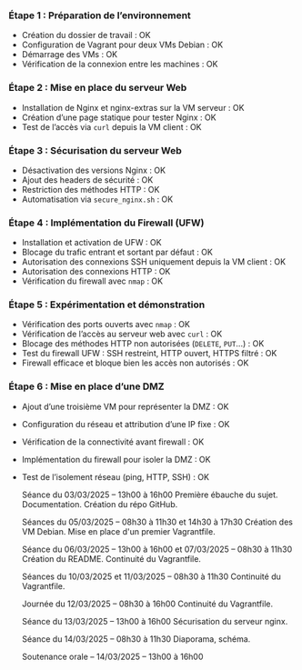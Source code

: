 ### Étape 1 : Préparation de l’environnement

- Création du dossier de travail : OK
- Configuration de Vagrant pour deux VMs Debian : OK
- Démarrage des VMs : OK
- Vérification de la connexion entre les machines : OK

### Étape 2 : Mise en place du serveur Web

- Installation de Nginx et nginx-extras sur la VM serveur : OK
- Création d’une page statique pour tester Nginx : OK
- Test de l’accès via `curl` depuis la VM client : OK

### Étape 3 : Sécurisation du serveur Web

- Désactivation des versions Nginx : OK
- Ajout des headers de sécurité : OK
- Restriction des méthodes HTTP : OK
- Automatisation via `secure_nginx.sh` : OK

### Étape 4 : Implémentation du Firewall (UFW)

- Installation et activation de UFW : OK
- Blocage du trafic entrant et sortant par défaut : OK
- Autorisation des connexions SSH uniquement depuis la VM client : OK
- Autorisation des connexions HTTP : OK
- Vérification du firewall avec `nmap` : OK

### Étape 5 : Expérimentation et démonstration

- Vérification des ports ouverts avec `nmap` : OK
- Vérification de l’accès au serveur web avec `curl` : OK
- Blocage des méthodes HTTP non autorisées (`DELETE`, `PUT`...) : OK
- Test du firewall UFW : SSH restreint, HTTP ouvert, HTTPS filtré : OK
- Firewall efficace et bloque bien les accès non autorisés : OK

### Étape 6 : Mise en place d’une DMZ

- Ajout d’une troisième VM pour représenter la DMZ : OK
- Configuration du réseau et attribution d’une IP fixe : OK
- Vérification de la connectivité avant firewall : OK
- Implémentation du firewall pour isoler la DMZ : OK
- Test de l’isolement réseau (ping, HTTP, SSH) : OK








    Séance du 03/03/2025 – 13h00 à 16h00
    Première ébauche du sujet. Documentation. Création du répo GitHub.

    Séances du 05/03/2025 – 08h30 à 11h30 et 14h30 à 17h30
    Création des VM Debian. Mise en place d'un premier Vagrantfile.

    Séance du 06/03/2025 – 13h00 à 16h00 et 07/03/2025 – 08h30 à 11h30
    Création du README. Continuité du Vagrantfile.

    Séances du 10/03/2025 et 11/03/2025 – 08h30 à 11h30
    Continuité du Vagrantfile.

    Journée du 12/03/2025 – 08h30 à 16h00
    Continuité du Vagrantfile.

    Séance du 13/03/2025 – 13h00 à 16h00
    Sécurisation du serveur nginx.

    Séance du 14/03/2025 – 08h30 à 11h30
    Diaporama, schéma.

    Soutenance orale – 14/03/2025 – 13h00 à 16h00 
